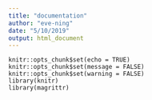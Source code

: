 ```yaml
---
title: "documentation"
author: "eve-ning"
date: "5/10/2019"
output: html_document
---
```


```{r setup, include=FALSE}
knitr::opts_chunk$set(echo = TRUE)
knitr::opts_chunk$set(message = FALSE)
knitr::opts_chunk$set(warning = FALSE)
library(knitr)
library(magrittr)
```

